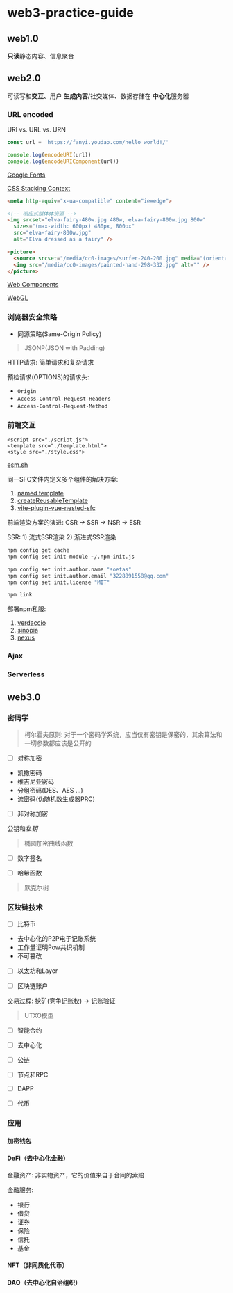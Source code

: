 # web3-practice-guide

## web1.0

**只读**静态内容、信息聚合

## web2.0

可读写和**交互**、用户 **生成内容**/社交媒体、数据存储在 **中心化**服务器

### URL encoded

URI vs. URL vs. URN

```js
const url = 'https://fanyi.youdao.com/hello world!/'

console.log(encodeURI(url))
console.log(encodeURIComponent(url))

```

[Google Fonts](https://www.googlefonts.cn/)

[CSS Stacking Context](https://developer.mozilla.org/en-US/docs/Web/CSS/CSS_positioned_layout/Understanding_z-index/Stacking_context)

```html
<meta http-equiv="x-ua-compatible" content="ie=edge">

<!-- 响应式媒体体资源 -->
<img srcset="elva-fairy-480w.jpg 480w, elva-fairy-800w.jpg 800w" 
  sizes="(max-width: 600px) 480px, 800px"
  src="elva-fairy-800w.jpg"
  alt="Elva dressed as a fairy" />

<picture>
  <source srcset="/media/cc0-images/surfer-240-200.jpg" media="(orientation: portrait)" />
  <img src="/media/cc0-images/painted-hand-298-332.jpg" alt="" />
</picture>


```

[Web Components](https://developer.mozilla.org/zh-CN/docs/Web/API/Web_components)

[WebGL](https://developer.mozilla.org/zh-CN/docs/Web/API/WebGL_API)

### 浏览器安全策略

- 同源策略(Same-Origin Policy)

> JSONP(JSON with Padding)

HTTP请求: 简单请求和复杂请求

预检请求(OPTIONS)的请求头:

- `Origin`
- `Access-Control-Request-Headers`
- `Access-Control-Request-Method`

### 前端交互

```vue
<script src="./script.js">
<template src="./template.html">
<style src="./style.css">  

```

[esm.sh](https://esm.sh/)

同一SFC文件内定义多个组件的解决方案:

1. [named template](https://vue-macros.dev/zh-CN/features/named-template.html)
2. [createReusableTemplate](https://vueuse.org/core/createReusableTemplate/)
3. [vite-plugin-vue-nested-sfc](https://github.com/hunyan-io/vite-plugin-vue-nested-sfc)

前端渲染方案的演进: CSR -> SSR -> NSR -> ESR

SSR: 1) 流式SSR渲染  2) 渐进式SSR渲染

```sh
npm config get cache
npm config set init-module ~/.npm-init.js

npm config set init.author.name "soetas"
npm config set init.author.email "3228891558@qq.com"
npm config set init.license "MIT"

npm link

```

部署npm私服:

1. [verdaccio](https://verdaccio.org/)
2. [sinopia](https://github.com/rlidwka/sinopia)
3. [nexus](https://www.sonatype.com/products/sonatype-nexus-oss)

### Ajax

### Serverless

## web3.0

### 密码学

> 柯尔霍夫原则: 对于一个密码学系统，应当仅有密钥是保密的，其余算法和一切参数都应该是公开的

- [ ] 对称加密

- 凯撒密码
- 维吉尼亚密码
- 分组密码(DES、AES ...)
- 流密码(伪随机数生成器PRC)

- [ ] 非对称加密

公钥和*私钥*

> 椭圆加密曲线函数

- [ ] 数字签名

- [ ] 哈希函数

> 默克尔树

### 区块链技术

- [ ] 比特币

- 去中心化的P2P电子记账系统
- 工作量证明Pow共识机制
- 不可篡改

- [ ] 以太坊和Layer

- [ ] 区块链账户

交易过程: 挖矿(竞争记账权) -> 记账验证

> UTXO模型

- [ ] 智能合约

- [ ] 去中心化

- [ ] 公链

- [ ] 节点和RPC

- [ ] DAPP

- [ ] 代币

### 应用

#### 加密钱包

#### DeFi（去中心化金融）

金融资产: 非实物资产，它的价值来自于合同的索赔

金融服务:

- 银行
- 借贷
- 证券
- 保险
- 信托
- 基金

#### NFT（非同质化代币）
#### DAO（去中心化自治组织）
  
